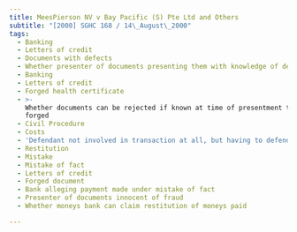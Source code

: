 ```yaml
---
title: MeesPierson NV v Bay Pacific (S) Pte Ltd and Others
subtitle: "[2000] SGHC 168 / 14\_August\_2000"
tags:
  - Banking
  - Letters of credit
  - Documents with defects
  - Whether presenter of documents presenting them with knowledge of defects
  - Banking
  - Letters of credit
  - Forged health certificate
  - >-
    Whether documents can be rejected if known at time of presentment to be
    forged
  - Civil Procedure
  - Costs
  - 'Defendant not involved in transaction at all, but having to defend action'
  - Restitution
  - Mistake
  - Mistake of fact
  - Letters of credit
  - Forged document
  - Bank alleging payment made under mistake of fact
  - Presenter of documents innocent of fraud
  - Whether moneys bank can claim restitution of moneys paid

---
```


